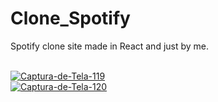 # Clone_Spotify
Spotify clone site made in React and just by me.

</br>
<a href="https://ibb.co/0mHQw6B"><img src="https://i.ibb.co/sb8tBN5/Captura-de-Tela-119.png" alt="Captura-de-Tela-119" border="0" /></a>

</br>
<a href="https://ibb.co/X8HJY1s"><img src="https://i.ibb.co/74hykPW/Captura-de-Tela-120.png" alt="Captura-de-Tela-120" border="0" /></a>

